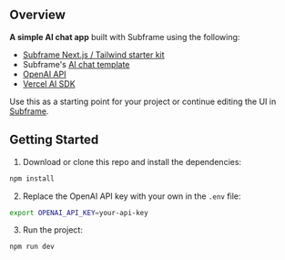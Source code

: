 ## Overview

**A simple AI chat app** built with Subframe using the following:

- [Subframe Next.js / Tailwind starter kit](https://github.com/SubframeApp/subframe-nextjs-starter-kit)
- Subframe's [AI chat template](https://www.subframe.com/templates/ai-chat)
- [OpenAI API](https://platform.openai.com/)
- [Vercel AI SDK](https://sdk.vercel.ai/)

Use this as a starting point for your project or continue editing the UI in [Subframe](https://subframe.com).

## Getting Started

1. Download or clone this repo and install the dependencies:

```bash
npm install
```

2. Replace the OpenAI API key with your own in the `.env` file:

```bash
export OPENAI_API_KEY=your-api-key
```

3. Run the project:

```bash
npm run dev
```
